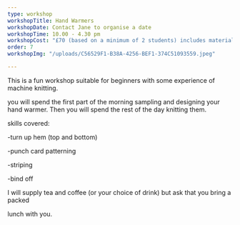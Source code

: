 ```yaml
---
type: workshop
workshopTitle: Hand Warmers
workshopDate: Contact Jane to organise a date
workshopTime: 10.00 - 4.30 pm
workshopCost: "£70 (based on a minimum of 2 students) includes materials."
order: 7
workshopImg: "/uploads/C56529F1-B38A-4256-BEF1-374C51093559.jpeg"

---
```

This is a fun workshop suitable for beginners with some experience of machine knitting.

you will spend the first part of the morning sampling and designing your hand warmer. Then you will spend the rest of the day knitting them.

skills covered:

\-turn up hem (top and bottom)

\-punch card patterning

\-striping

\-bind off

I will supply tea and coffee (or your choice of drink) but ask that you bring a packed

lunch with you.